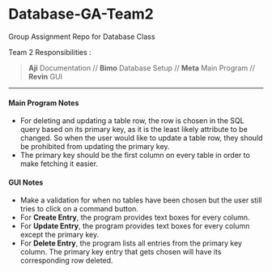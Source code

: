 # Database-GA-Team2
Group Assignment Repo for Database Class

Team 2 Responsibilities :

> **Aji** Documentation // **Bimo** Database Setup // **Meta** Main Program // **Revin** GUI

----------

#### Main Program Notes
- For deleting and updating a table row, the row is chosen in the SQL query based on its primary key, as it is the least likely attribute to be changed. So when the user would like to update a table row, they should be prohibited from updating the primary key.
- The primary key should be the first column on every table in order to make fetching it easier.

#### GUI Notes
- Make a validation for when no tables have been chosen but the user still tries to click on a command button.
- For **Create Entry**, the program provides text boxes for every column.
- For **Update Entry**, the program provides text boxes for every column except the primary key. 
- For **Delete Entry**, the program lists all entries from the primary key column. The primary key entry that gets chosen will have its corresponding row deleted.
